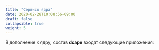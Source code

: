 ```yaml
---
title: "Сервисы ядра"
date: 2020-02-28T10:08:56+09:00
draft: false
collapsible: true
weight: 5
---
```


В дополнение к ядру, состав **dcape** входят следующие приложения:
